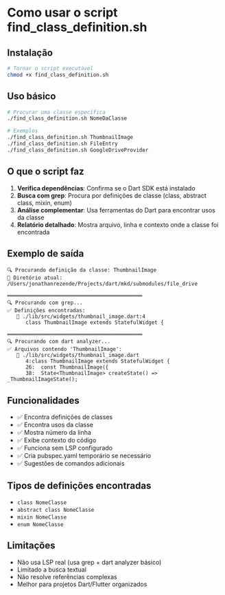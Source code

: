 # Como usar o script find_class_definition.sh

## Instalação
```bash
# Tornar o script executável
chmod +x find_class_definition.sh
```

## Uso básico
```bash
# Procurar uma classe específica
./find_class_definition.sh NomeDaClasse

# Exemplos
./find_class_definition.sh ThumbnailImage
./find_class_definition.sh FileEntry
./find_class_definition.sh GoogleDriveProvider
```

## O que o script faz

1. **Verifica dependências**: Confirma se o Dart SDK está instalado
2. **Busca com grep**: Procura por definições de classe (class, abstract class, mixin, enum)
3. **Análise complementar**: Usa ferramentas do Dart para encontrar usos da classe
4. **Relatório detalhado**: Mostra arquivo, linha e contexto onde a classe foi encontrada

## Exemplo de saída
```
🔍 Procurando definição da classe: ThumbnailImage
📁 Diretório atual: /Users/jonathanrezende/Projects/dart/mkd/submodules/file_drive

════════════════════════════════════════════
🔍 Procurando com grep...
✅ Definições encontradas:
   📄 ./lib/src/widgets/thumbnail_image.dart:4
      class ThumbnailImage extends StatefulWidget {

════════════════════════════════════════════
🔍 Procurando com dart analyzer...
✅ Arquivos contendo 'ThumbnailImage':
   📄 ./lib/src/widgets/thumbnail_image.dart
      4:class ThumbnailImage extends StatefulWidget {
      26:  const ThumbnailImage({
      38:  State<ThumbnailImage> createState() => _ThumbnailImageState();
```

## Funcionalidades

- ✅ Encontra definições de classes
- ✅ Encontra usos da classe
- ✅ Mostra número da linha
- ✅ Exibe contexto do código
- ✅ Funciona sem LSP configurado
- ✅ Cria pubspec.yaml temporário se necessário
- ✅ Sugestões de comandos adicionais

## Tipos de definições encontradas

- `class NomeClasse`
- `abstract class NomeClasse`
- `mixin NomeClasse`
- `enum NomeClasse`

## Limitações

- Não usa LSP real (usa grep + dart analyzer básico)
- Limitado a busca textual
- Não resolve referências complexas
- Melhor para projetos Dart/Flutter organizados